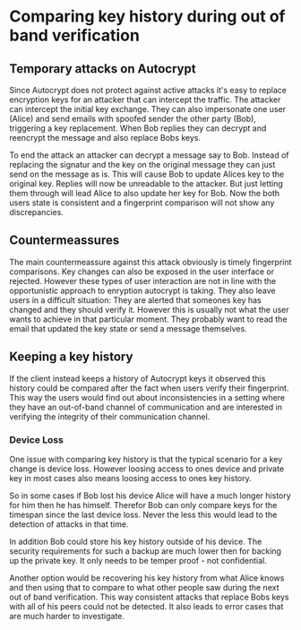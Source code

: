 # Comparing key history during out of band verification

## Temporary attacks on Autocrypt

Since Autocrypt does not protect against active attacks it's easy to
replace encryption keys for an attacker that can intercept the traffic.
The attacker can intercept the initial key exchange. They can also
impersonate one user (Alice) and send emails with spoofed sender
the other party (Bob), triggering a key replacement.  When Bob replies
they can decrypt and reencrypt the message and also replace Bobs keys.

To end the attack an attacker can decrypt a message say to Bob. Instead
of replacing the signatur and the key on the original message they can
just send on the message as is. This will cause Bob to update Alices key
to the original key. Replies will now be unreadable to the attacker.
But just letting them through will lead Alice to also update her key for
Bob. Now the both users state is consistent and a fingerprint comparison
will not show any discrepancies.

## Countermeassures

The main countermeassure against this attack obviously is timely
fingerprint comparisons. Key changes can also be exposed in the user
interface or rejected. However these types of user interaction are not
in line with the opportunistic approach to enryption autocrypt is
taking. They also leave users in a difficult situation: They are alerted
that someones key has changed and they should verify it. However this is
usually not what the user wants to achieve in that particular moment.
They probably want to read the email that updated the key state or send
a message themselves.

## Keeping a key history

If the client instead keeps a history of Autocrypt keys it observed this
history could be compared after the fact when users verify their
fingerprint. This way the users would find out about inconsistencies in
a setting where they have an out-of-band channel of communication and
are interested in verifying the integrity of their communication
channel.

### Device Loss

One issue with comparing key history is that the typical scenario for a
key change is device loss. However loosing access to ones device and
private key in most cases also means loosing access to ones key history.

So in some cases if Bob lost his device Alice will have a much longer
history for him then he has himself. Therefor Bob can only compare keys
for the timespan since the last device loss. Never the less this would
lead to the detection of attacks in that time.

In addition Bob could store his key history outside of his device. The
security requirements for such a backup are much lower then for backing
up the private key. It only needs to be temper proof - not confidential.

Another option would be recovering his key history from what Alice knows
and then using that to compare to what other people saw during the next
out of band verification. This way consistent attacks that replace Bobs
keys with all of his peers could not be detected. It also leads to error
cases that are much harder to investigate.

